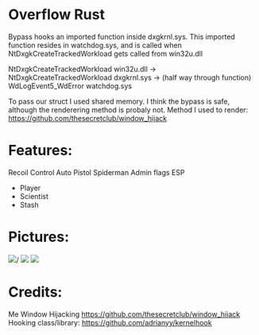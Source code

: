 # Overflow Rust

Bypass hooks an imported function inside dxgkrnl.sys. This imported function resides in watchdog.sys, and is called when NtDxgkCreateTrackedWorkload gets called from win32u.dll

NtDxgkCreateTrackedWorkload win32u.dll -> NtDxgkCreateTrackedWorkload dxgkrnl.sys -> (half way through function) WdLogEvent5_WdError watchdog.sys

To pass our struct I used shared memory. I think the bypass is safe, although the renderering method is probaly not. 
Method I used to render: https://github.com/thesecretclub/window_hijack


# Features:
Recoil Control
Auto Pistol
Spiderman
Admin flags
ESP
  - Player
  - Scientist
  - Stash
  
  
# Pictures:
<img src="https://i.gyazo.com/25733304ff78fb87490a3412a4b75b84.png">/
<img src="https://i.gyazo.com/f5108bd755460600c049bb06e79d4119.jpg"/>
<img src="https://i.gyazo.com/053775f4c5ddf691203bdf6804fb77ea.jpg"/>


# Credits:
Me
Window Hijacking https://github.com/thesecretclub/window_hijack
Hooking class/library: https://github.com/adrianyy/kernelhook
